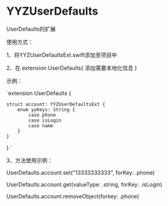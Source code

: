 # YYZUserDefaults
UserDefaults的扩展

使用方式：

1、将YYZUserDefaultsExt.swift添加至项目中

2、在
extension UserDefaults{
    添加需要本地化信息
}

示例：

`extension UserDefaults {

    struct account: YYZUserDefaultsExt {
        enum yyKeys: String {
            case phone
            case isLogin
            case name
        } 
    }
}
`

3、方法使用示例：

UserDefaults.account.set("13333333333", forKey: .phone)


UserDefaults.account.get(valueType: .string, forKey: .isLogin)


UserDefaults.account.removeObject(forkey: .phone)
